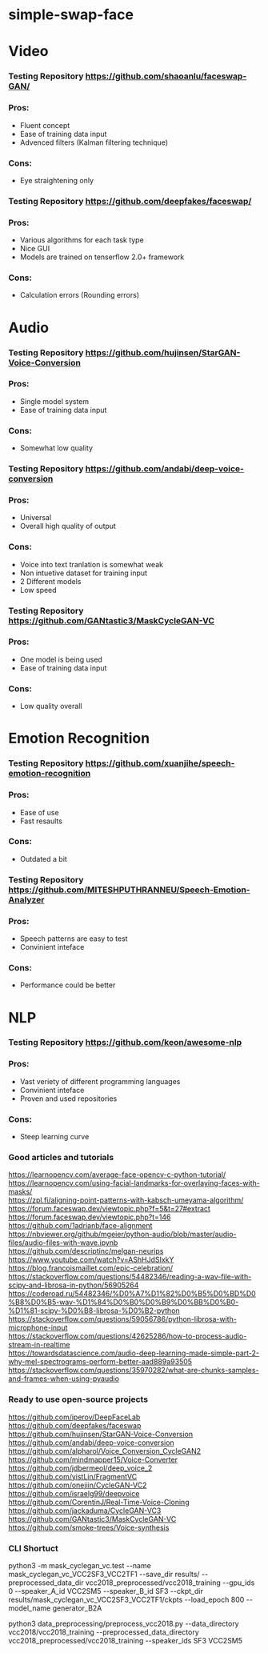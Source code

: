 # simple-swap-face

# Video
### Testing Repository https://github.com/shaoanlu/faceswap-GAN/   
### Pros:
- Fluent concept 
- Ease of training data input
- Advenced filters (Kalman filtering technique)       
### Cons:   
- Eye straightening only

### Testing Repository https://github.com/deepfakes/faceswap/   
### Pros:
- Various algorithms for each task type  
- Nice GUI
- Models are trained on tenserflow 2.0+ framework   
### Cons:   
- Calculation errors (Rounding errors)  

# Audio
### Testing Repository https://github.com/hujinsen/StarGAN-Voice-Conversion    
### Pros:   
- Single model system  
- Ease of training data input 
### Cons:   
- Somewhat low quality   

### Testing Repository https://github.com/andabi/deep-voice-conversion   
### Pros:   
- Universal 
- Overall high quality of output        
### Cons:   
- Voice into text tranlation is somewhat weak   
- Non intuetive dataset for training input
- 2 Different models 
- Low speed   

### Testing Repository https://github.com/GANtastic3/MaskCycleGAN-VC    
### Pros:    
- One model is being used  
- Ease of training data input   
### Cons:   
- Low quality overall   


# Emotion Recognition
### Testing Repository https://github.com/xuanjihe/speech-emotion-recognition
### Pros:    
- Ease of use
- Fast resaults   
### Cons:   
- Outdated a bit  

### Testing Repository https://github.com/MITESHPUTHRANNEU/Speech-Emotion-Analyzer
### Pros:    
- Speech patterns are easy to test
- Convinient inteface   
### Cons:   
- Performance could be better

# NLP 
### Testing Repository https://github.com/keon/awesome-nlp
### Pros:    
- Vast veriety of different programming languages
- Convinient inteface 
- Proven and used repositories  
### Cons:   
- Steep learning curve


### Good articles and tutorials
https://learnopencv.com/average-face-opencv-c-python-tutorial/   
https://learnopencv.com/using-facial-landmarks-for-overlaying-faces-with-masks/   
https://zpl.fi/aligning-point-patterns-with-kabsch-umeyama-algorithm/   
https://forum.faceswap.dev/viewtopic.php?f=5&t=27#extract    
https://forum.faceswap.dev/viewtopic.php?t=146   
https://github.com/1adrianb/face-alignment   
https://nbviewer.org/github/mgeier/python-audio/blob/master/audio-files/audio-files-with-wave.ipynb    
https://github.com/descriptinc/melgan-neurips     
https://www.youtube.com/watch?v=AShHJdSIxkY     
https://blog.francoismaillet.com/epic-celebration/    
https://stackoverflow.com/questions/54482346/reading-a-wav-file-with-scipy-and-librosa-in-python/56905264     
https://coderoad.ru/54482346/%D0%A7%D1%82%D0%B5%D0%BD%D0%B8%D0%B5-wav-%D1%84%D0%B0%D0%B9%D0%BB%D0%B0-%D1%81-scipy-%D0%B8-librosa-%D0%B2-python    
https://stackoverflow.com/questions/59056786/python-librosa-with-microphone-input    
https://stackoverflow.com/questions/42625286/how-to-process-audio-stream-in-realtime    
https://towardsdatascience.com/audio-deep-learning-made-simple-part-2-why-mel-spectrograms-perform-better-aad889a93505    
https://stackoverflow.com/questions/35970282/what-are-chunks-samples-and-frames-when-using-pyaudio     

### Ready to use open-source projects   
https://github.com/iperov/DeepFaceLab    
https://github.com/deepfakes/faceswap   
https://github.com/hujinsen/StarGAN-Voice-Conversion    
https://github.com/andabi/deep-voice-conversion    
https://github.com/alpharol/Voice_Conversion_CycleGAN2 
https://github.com/mindmapper15/Voice-Converter   
https://github.com/jdbermeol/deep_voice_2    
https://github.com/yistLin/FragmentVC      
https://github.com/onejiin/CycleGAN-VC2    
https://github.com/israelg99/deepvoice   
https://github.com/CorentinJ/Real-Time-Voice-Cloning    
https://github.com/jackaduma/CycleGAN-VC3    
https://github.com/GANtastic3/MaskCycleGAN-VC    
https://github.com/smoke-trees/Voice-synthesis    

### CLI Shortuct 
python3 -m mask_cyclegan_vc.test     --name mask_cyclegan_vc_VCC2SF3_VCC2TF1     --save_dir results/     --preprocessed_data_dir vcc2018_preprocessed/vcc2018_training     --gpu_ids 0     --speaker_A_id VCC2SM5     --speaker_B_id SF3     --ckpt_dir results/mask_cyclegan_vc_VCC2SF3_VCC2TF1/ckpts     --load_epoch 800  --model_name generator_B2A     


python3 data_preprocessing/preprocess_vcc2018.py   --data_directory vcc2018/vcc2018_training   --preprocessed_data_directory vcc2018_preprocessed/vcc2018_training   --speaker_ids SF3 VCC2SM5     


